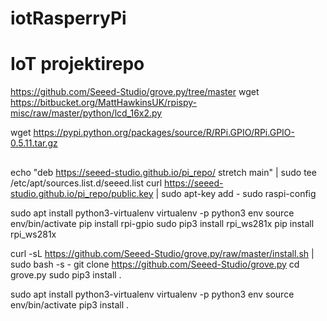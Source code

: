 # iotRasperryPi
# IoT projektirepo
https://github.com/Seeed-Studio/grove.py/tree/master
wget https://bitbucket.org/MattHawkinsUK/rpispy-misc/raw/master/python/lcd_16x2.py

wget https://pypi.python.org/packages/source/R/RPi.GPIO/RPi.GPIO-0.5.11.tar.gz

##

echo "deb https://seeed-studio.github.io/pi_repo/ stretch main" | sudo tee /etc/apt/sources.list.d/seeed.list
curl https://seeed-studio.github.io/pi_repo/public.key | sudo apt-key add -
sudo raspi-config

sudo apt install python3-virtualenv
virtualenv -p python3 env
source env/bin/activate
pip install rpi-gpio
sudo pip3 install rpi_ws281x
pip install rpi_ws281x

curl -sL https://github.com/Seeed-Studio/grove.py/raw/master/install.sh | sudo bash -s -
git clone https://github.com/Seeed-Studio/grove.py
cd grove.py
sudo pip3 install .

sudo apt install python3-virtualenv
virtualenv -p python3 env
source env/bin/activate
pip3 install .
